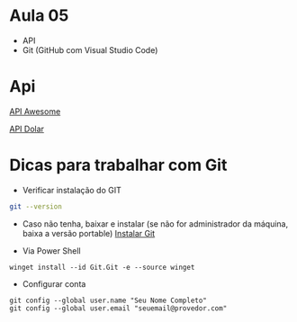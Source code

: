 # Aula 05
- API
- Git (GitHub com Visual Studio Code)

# Api 

[API Awesome](https://docs.awesomeapi.com.br/)

[API Dolar](https://economia.awesomeapi.com.br/json/last/USD-BRL)




# Dicas para trabalhar com Git

- Verificar instalação do GIT

```Bash
git --version
```

- Caso não tenha, baixar e instalar (se não for administrador da máquina, baixa a versão portable)
[Instalar Git](https://git-scm.com/downloads)

- Via Power Shell
```Power Shell
winget install --id Git.Git -e --source winget
```

- Configurar conta

```Power Shell
git config --global user.name "Seu Nome Completo"
git config --global user.email "seuemail@provedor.com"
```